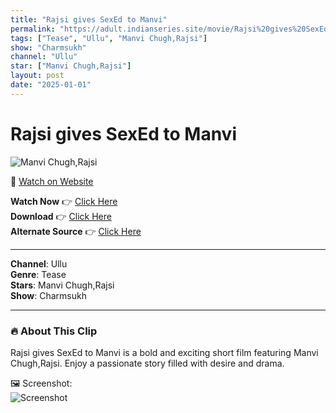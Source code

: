 ```yaml
---
title: "Rajsi gives SexEd to Manvi"
permalink: "https://adult.indianseries.site/movie/Rajsi%20gives%20SexEd%20to%20Manvi"
tags: ["Tease", "Ullu", "Manvi Chugh,Rajsi"]
show: "Charmsukh"
channel: "Ullu"
star: ["Manvi Chugh,Rajsi"]
layout: post
date: "2025-01-01"
---
```


# Rajsi gives SexEd to Manvi

![Manvi Chugh,Rajsi](https://shorts.desisins.com/wp-content/uploads/2024/05/Sex-Education-Charmsukh-Rajsi-Manvi-DesiSins.com_.jpg)

🔗 [Watch on Website](https://adult.indianseries.site/movie/Rajsi%20gives%20SexEd%20to%20Manvi)

**Watch Now** 👉 [Click Here](https://adult.indianseries.site/movie/Rajsi%20gives%20SexEd%20to%20Manvi)  
**Download** 👉 [Click Here](https://adult.indianseries.site/movie/Rajsi%20gives%20SexEd%20to%20Manvi)  
**Alternate Source** 👉 [Click Here](https://adult.indianseries.site/movie/Rajsi%20gives%20SexEd%20to%20Manvi)

---

**Channel**: Ullu  
**Genre**: Tease  
**Stars**: Manvi Chugh,Rajsi  
**Show**: Charmsukh

---

### 🔥 About This Clip

Rajsi gives SexEd to Manvi is a bold and exciting short film featuring Manvi Chugh,Rajsi. Enjoy a passionate story filled with desire and drama.
 
🖼️ Screenshot:  
![Screenshot](https://shorts.desisins.com/wp-content/uploads/2024/05/Sex-Education-Charmsukh-Rajsi-Manvi-DesiSins.com_.jpg)
